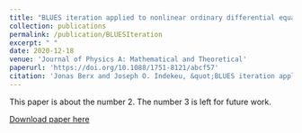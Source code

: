 ```yaml
---
title: "BLUES iteration applied to nonlinear ordinary differential equations for wave propagation and heat transfer"
collection: publications
permalink: /publication/BLUESIteration
excerpt: " "
date: 2020-12-18
venue: 'Journal of Physics A: Mathematical and Theoretical'
paperurl: 'https://doi.org/10.1088/1751-8121/abcf57'
citation: 'Jonas Berx and Joseph O. Indekeu, &quot;BLUES iteration applied to nonlinear ordinary differential equations for wave propagation and heat transfer&quot;, <i>J. Phys. A: Math. Theor.</i> <b> 54</b> 025702 (2020).'
---
```

This paper is about the number 2. The number 3 is left for future work.

[Download paper here](http://berxjonas.github.io/files/pdf/BLUESIteration.pdf)
